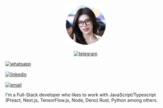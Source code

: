 <p align="center">
    <a href="https://www.google.com/search?q=Yeji+ITZY">
      <img width="125" src="bunder.png" alt="logo" />
    </a>
  </p>
  
  <p align="center">
    <a href="https://t.me/ZxhCarkecor" target="_blank">
      <img align="center" src="https://cdn.simpleicons.org/telegram/black/white" alt="telegram" height="25px" width="25px"/>
    </a>
  </p>
  <p>
    <a href="https://wa.me/6285141022754?text=GTHB" target="_blank">
      <img align="center" src="https://cdn.simpleicons.org/whatsapp/black/white" alt="whatsapp" height="25px" width="25px"/>
    </a>
  </p>
  <p>  
    <a href="https://www.linkedin.com/in/aral-roca-gomez-3b536bb1/" target="_blank">
      <img align="center" src="https://cdn.simpleicons.org/linkedin.svg" alt="linkedin" height="25px" width="25px"/>
    </a>
  </p>
  <p>
    <a href="mailto:contact@aralroca.com" target="_blank">
      <img align="center" src="https://cdn.simpleicons.org/protonmail.svg" alt="email" height="25px" width="25px"/>
    </a>
  </p>
  
  
  I'm a Full-Stack developer who likes to work with JavaScript/Typescript (Preact, Next.js, TensorFlow.js, Node, Deno) Rust, Python among others. 
  